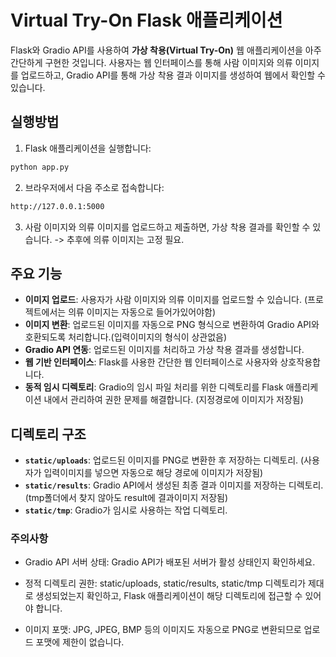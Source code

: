 # Virtual Try-On Flask 애플리케이션

Flask와 Gradio API를 사용하여 **가상 착용(Virtual Try-On)** 웹 애플리케이션을 아주 간단하게 구현한 것입니다. 사용자는 웹 인터페이스를 통해 사람 이미지와 의류 이미지를 업로드하고, Gradio API를 통해 가상 착용 결과 이미지를 생성하여 웹에서 확인할 수 있습니다.

## 실행방법
1. Flask 애플리케이션을 실행합니다:
```bash
python app.py
```
2. 브라우저에서 다음 주소로 접속합니다:
```bash
http://127.0.0.1:5000
```
3. 사람 이미지와 의류 이미지를 업로드하고 제출하면, 가상 착용 결과를 확인할 수 있습니다. -> 추후에 의류 이미지는 고정 필요.
## 주요 기능

- **이미지 업로드**: 사용자가 사람 이미지와 의류 이미지를 업로드할 수 있습니다. (프로젝트에서는 의류 이미지는 자동으로 들어가있어야함)
- **이미지 변환**: 업로드된 이미지를 자동으로 PNG 형식으로 변환하여 Gradio API와 호환되도록 처리합니다.(입력이미지의 형식이 상관없음)
- **Gradio API 연동**: 업로드된 이미지를 처리하고 가상 착용 결과를 생성합니다.
- **웹 기반 인터페이스**: Flask를 사용한 간단한 웹 인터페이스로 사용자와 상호작용합니다.
- **동적 임시 디렉토리**: Gradio의 임시 파일 처리를 위한 디렉토리를 Flask 애플리케이션 내에서 관리하여 권한 문제를 해결합니다. (지정경로에 이미지가 저장됨)


## 디렉토리 구조

- **`static/uploads`**: 업로드된 이미지를 PNG로 변환한 후 저장하는 디렉토리. (사용자가 입력이미지를 넣으면 자동으로 해당 경로에 이미지가 저장됨)
- **`static/results`**: Gradio API에서 생성된 최종 결과 이미지를 저장하는 디렉토리.(tmp폴더에서 찾지 않아도 result에 결과이미지 저장됨)
- **`static/tmp`**: Gradio가 임시로 사용하는 작업 디렉토리.

### 주의사항
- Gradio API 서버 상태: Gradio API가 배포된 서버가 활성 상태인지 확인하세요.

- 정적 디렉토리 권한: static/uploads, static/results, static/tmp 디렉토리가 제대로 생성되었는지 확인하고, Flask 애플리케이션이 해당 디렉토리에 접근할 수 있어야 합니다.

- 이미지 포맷: JPG, JPEG, BMP 등의 이미지도 자동으로 PNG로 변환되므로 업로드 포맷에 제한이 없습니다.
